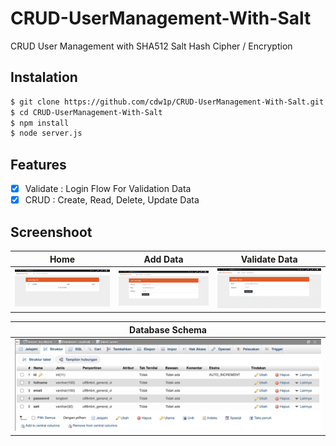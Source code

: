 # CRUD-UserManagement-With-Salt
CRUD User Management with SHA512 Salt Hash Cipher / Encryption

## Instalation
```sh
$ git clone https://github.com/cdw1p/CRUD-UserManagement-With-Salt.git
$ cd CRUD-UserManagement-With-Salt
$ npm install
$ node server.js
```

## Features
- [x] Validate : Login Flow For Validation Data
- [x] CRUD : Create, Read, Delete, Update Data

## Screenshoot
| Home	| Add Data | Validate Data |
| ------------ | ------------ | ------------ |
|![Home](/screenshoot/home.png)|![Add](/screenshoot/add-new.png)|![Validate](/screenshoot/validate.png)|

| Database Schema |
| ------------ |
|![DB](/screenshoot/database-scheme.png)|
